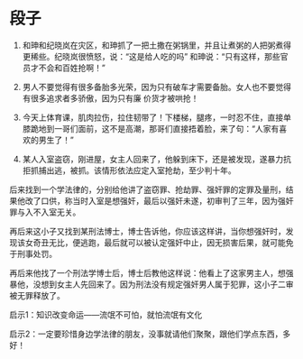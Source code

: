 段子
===

1. 和珅和纪晓岚在灾区，和珅抓了一把土撒在粥锅里，并且让煮粥的人把粥煮得更稀些。纪晓岚很愤怒，说：“这是给人吃的吗” 和珅说：“只有这样，那些官员才不会和百姓抢啊！”

2. 男人不要觉得有很多备胎多光荣，因为只有破车才需要备胎。女人也不要觉得有很多追求者多骄傲，因为只有廉 价货才被哄抢！

3. 今天上体育课，肌肉拉伤，拉住韧带了！下楼梯，腿疼，一时忍不住，直接单膝跪地到一哥们面前，这不是高潮，那哥们直接捂着脸，来了句：“人家有喜欢的男生了！”

4. 某人入室盗窃，刚进屋，女主人回来了，他躲到床下，还是被发现，遂暴力抗拒抓捕出逃，被抓。该情形依法应定入室抢劫，至少判十年。 

  后来找到一个学法律的，分别给他讲了盗窃罪、抢劫罪、强奸罪的定罪及量刑，结果他改了口供，称当时入室是想强奸，最后以强奸未遂，初审判了三年，因为强奸罪与入不入室无关。 
  
  再后来这小子又找到某刑法博士，博士告诉他，你应该这样讲，当你想强奸时，发现该女奇丑无比，便逃跑，最后就可以被认定强奸中止，因无损害后果，就可能免于刑事处罚。 
  
  再后来他找了一个刑法学博士后，博士后教他这样说：他看上了这家男主人，想强暴他，没想到女主人先回来了。因为刑法没有规定强奸男人属于犯罪，这小子二审被无罪释放了。 
  
  启示1：知识改变命运——流氓不可怕，就怕流氓有文化
  
  启示2：一定要珍惜身边学法律的朋友，没事就请他们聚聚，跟他们学点东西，多好！
